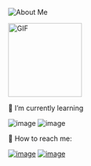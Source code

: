 
![About Me](https://user-images.githubusercontent.com/80424268/114613224-5388ab00-9ca3-11eb-82fa-7f822ce9347f.png)

<img class="center" alt="GIF" src="https://user-images.githubusercontent.com/80424268/114612543-8f6f4080-9ca2-11eb-92e5-e8b10a2c075b.png" width="150" height="150" />




📔 I’m currently learning 


![image](https://user-images.githubusercontent.com/80424268/114608626-2dacd780-9c9e-11eb-8026-aa1bde44f02c.png)
![image](https://user-images.githubusercontent.com/80424268/114611543-71551080-9ca1-11eb-8405-9b5ed24794cf.png)

🍶 How to reach me:

[![image](https://user-images.githubusercontent.com/80424268/114607343-b88cd280-9c9c-11eb-82ab-3afc7770295f.png)](https://www.linkedin.com/in/martyna-szczekocka/)
[![image](https://user-images.githubusercontent.com/80424268/114607362-be82b380-9c9c-11eb-8cd6-368c11390cc7.png)](mailto:martyna.szczekocka@gmail.com)

